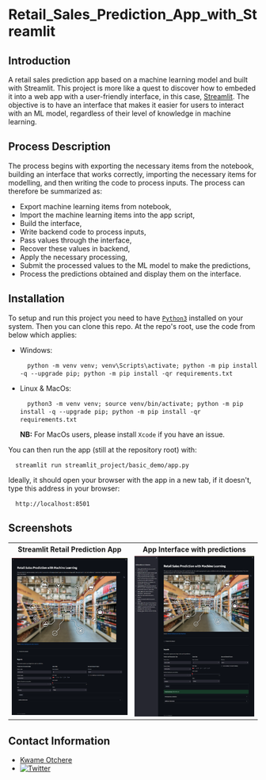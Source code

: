 # Retail_Sales_Prediction_App_with_Streamlit

## Introduction

A retail sales prediction app based on a machine learning model and built with Streamlit. This project is more like a quest to discover how to embeded it into a web app with a user-friendly interface, in this case, [Streamlit](https://streamlit.io/). The objective is to have an interface that makes it easier for users to interact with an ML model, regardless of their level of knowledge in machine learning.

## Process Description

The process begins with exporting the necessary items from the notebook, building an interface that works correctly, importing the necessary items for modelling, and then writing the code to process inputs. The process can therefore be summarized as:

- Export machine learning items from notebook,
- Import the machine learning items into the app script,
- Build the interface,
- Write backend code to process inputs,
- Pass values through the interface,
- Recover these values in backend,
- Apply the necessary processing,
- Submit the processed values to the ML model to make the predictions,
- Process the predictions obtained and display them on the interface.

## Installation

To setup and run this project you need to have [`Python3`](https://www.python.org/) installed on your system. Then you can clone this repo. At the repo's root, use the code from below which applies:

- Windows:

        python -m venv venv; venv\Scripts\activate; python -m pip install -q --upgrade pip; python -m pip install -qr requirements.txt  

- Linux & MacOs:

        python3 -m venv venv; source venv/bin/activate; python -m pip install -q --upgrade pip; python -m pip install -qr requirements.txt  

    **NB:** For MacOs users, please install `Xcode` if you have an issue.

You can then run the app (still at the repository root) with:

      streamlit run streamlit_project/basic_demo/app.py

Ideally, it should open your browser with the app in a new tab, if it doesn't, type this address in your browser:

      http://localhost:8501

## Screenshots

<table>
    <tr>
        <th> Streamlit Retail Prediction App </th>
        <th> App Interface with predictions </th>
    </tr>
    <tr>
        <td><img src= "screenshots\App_interface.png" /></td>
        <td><img src= "screenshots\App_with_prediction.png" /></td>
    </tr>
</table>

## Contact Information

- [Kwame Otchere](https://kodoi-oj.github.io/)
- [![Twitter](https://img.shields.io/twitter/follow/kwameoo_?style=social)](https://twitter.com/kwameoo_)
